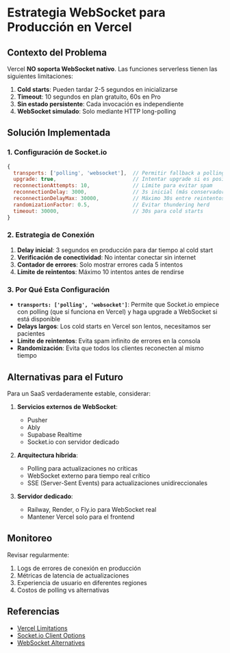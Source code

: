 # Estrategia WebSocket para Producción en Vercel

## Contexto del Problema

Vercel **NO soporta WebSocket nativo**. Las funciones serverless tienen las siguientes limitaciones:

1. **Cold starts**: Pueden tardar 2-5 segundos en inicializarse
2. **Timeout**: 10 segundos en plan gratuito, 60s en Pro
3. **Sin estado persistente**: Cada invocación es independiente
4. **WebSocket simulado**: Solo mediante HTTP long-polling

## Solución Implementada

### 1. Configuración de Socket.io

```javascript
{
  transports: ['polling', 'websocket'],  // Permitir fallback a polling
  upgrade: true,                         // Intentar upgrade si es posible
  reconnectionAttempts: 10,              // Límite para evitar spam
  reconnectionDelay: 3000,               // 3s inicial (más conservador)
  reconnectionDelayMax: 30000,           // Máximo 30s entre reintentos
  randomizationFactor: 0.5,              // Evitar thundering herd
  timeout: 30000,                        // 30s para cold starts
}
```

### 2. Estrategia de Conexión

1. **Delay inicial**: 3 segundos en producción para dar tiempo al cold start
2. **Verificación de conectividad**: No intentar conectar sin internet
3. **Contador de errores**: Solo mostrar errores cada 5 intentos
4. **Límite de reintentos**: Máximo 10 intentos antes de rendirse

### 3. Por Qué Esta Configuración

- **`transports: ['polling', 'websocket']`**: Permite que Socket.io empiece con polling (que sí funciona en Vercel) y haga upgrade a WebSocket si está disponible
- **Delays largos**: Los cold starts en Vercel son lentos, necesitamos ser pacientes
- **Límite de reintentos**: Evita spam infinito de errores en la consola
- **Randomización**: Evita que todos los clientes reconecten al mismo tiempo

## Alternativas para el Futuro

Para un SaaS verdaderamente estable, considerar:

1. **Servicios externos de WebSocket**:
   - Pusher
   - Ably
   - Supabase Realtime
   - Socket.io con servidor dedicado

2. **Arquitectura híbrida**:
   - Polling para actualizaciones no críticas
   - WebSocket externo para tiempo real crítico
   - SSE (Server-Sent Events) para actualizaciones unidireccionales

3. **Servidor dedicado**:
   - Railway, Render, o Fly.io para WebSocket real
   - Mantener Vercel solo para el frontend

## Monitoreo

Revisar regularmente:

1. Logs de errores de conexión en producción
2. Métricas de latencia de actualizaciones
3. Experiencia de usuario en diferentes regiones
4. Costos de polling vs alternativas

## Referencias

- [Vercel Limitations](https://vercel.com/docs/concepts/limits/overview)
- [Socket.io Client Options](https://socket.io/docs/v4/client-options/)
- [WebSocket Alternatives](https://vercel.com/guides/publish-and-subscribe-to-realtime-data-on-vercel) 